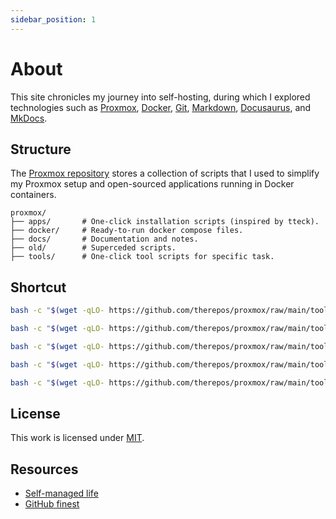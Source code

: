 ```yaml
---
sidebar_position: 1
---
```

# About

This site chronicles my journey into self-hosting, during which I explored technologies such as [Proxmox], [Docker], [Git], [Markdown], [Docusaurus], and [MkDocs].

## Structure

The [Proxmox repository](https://github.com/therepos/proxmox) stores a collection of scripts that I used to simplify my Proxmox setup and open-sourced applications running in Docker containers. 

```
proxmox/
├── apps/       # One-click installation scripts (inspired by tteck).
├── docker/     # Ready-to-run docker compose files.
├── docs/       # Documentation and notes.
├── old/        # Superceded scripts.
├── tools/      # One-click tool scripts for specific task.
```

## Shortcut

```sh
bash -c "$(wget -qLO- https://github.com/therepos/proxmox/raw/main/tools/format-disk.sh)"
```
```sh
bash -c "$(wget -qLO- https://github.com/therepos/proxmox/raw/main/tools/mount-drive.sh)"
```
```sh
bash -c "$(wget -qLO- https://github.com/therepos/proxmox/raw/main/tools/print-sysinfo.sh)"
```
```sh
bash -c "$(wget -qLO- https://github.com/therepos/proxmox/raw/main/tools/purge-lxc.sh)"
```
```sh
bash -c "$(wget -qLO- https://github.com/therepos/proxmox/raw/main/tools/set-gpu.sh)"
```

## License

This work is licensed under [MIT](https://choosealicense.com/licenses/mit/). 

## Resources

- [Self-managed life](https://wiki.futo.org/index.php/Introduction_to_a_Self_Managed_Life:_a_13_hour_%26_28_minute_presentation_by_FUTO_software)
- [GitHub finest](https://github.com/arbal/awesome-stars)

<!-- Reference Links -->

[Proxmox]: https://www.proxmox.com/en/
[Docker]: https://www.docker.com/
[Git]: https://git-scm.com/
[Markdown]: https://www.markdownguide.org/
[Docusaurus]: https://docusaurus.io/
[MkDocs]: https://www.mkdocs.org/
